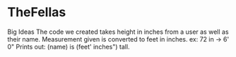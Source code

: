 # TheFellas
Big Ideas
The code we created takes height in inches from a user as well as their name.
Measurement given is converted to feet in inches. ex: 72 in -> 6' 0"
Prints out: (name) is (feet' inches") tall.
